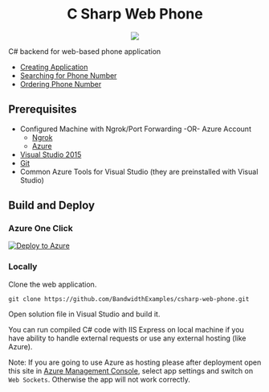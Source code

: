 <div align="center">

# C Sharp Web Phone

<a href="http://dev.bandwidth.com"><img src="https://s3.amazonaws.com/bwdemos/BW-VMP.png"/></a>
</div>

C# backend for web-based phone application

* [Creating Application](http://ap.bandwidth.com/docs/rest-api/applications/?utm_medium=social&utm_source=github&utm_campaign=dtolb&utm_content=_)
* [Searching for Phone Number](http://ap.bandwidth.com/docs/rest-api/available-numbers/#resourceGETv1availableNumberslocal/?utm_medium=social&utm_source=github&utm_campaign=dtolb&utm_content=_)
* [Ordering Phone Number](http://ap.bandwidth.com/docs/rest-api/phonenumbers/#resourcePOSTv1usersuserIdphoneNumbers/?utm_medium=social&utm_source=github&utm_campaign=dtolb&utm_content=_)

## Prerequisites
- Configured Machine with Ngrok/Port Forwarding -OR- Azure Account
  - [Ngrok](https://ngrok.com/)
  - [Azure](https://account.windowsazure.com/Home/Index)
- [Visual Studio 2015](https://www.visualstudio.com/en-us/downloads/download-visual-studio-vs.aspx)
- [Git](https://git-scm.com/)
- Common Azure Tools for Visual Studio (they are preinstalled with Visual Studio)


## Build and Deploy

### Azure One Click

[![Deploy to Azure](http://azuredeploy.net/deploybutton.png)](https://azuredeploy.net/)


### Locally

Clone the web application.

```console
git clone https://github.com/BandwidthExamples/csharp-web-phone.git
```

Open solution file in Visual Studio and build it.

You can run compiled C# code with IIS Express on local machine if you have ability to handle external requests or use any external hosting (like Azure).

Note: If you are going to use Azure as hosting please after deployment open this site in [Azure Management Console](https://manage.windowsazure.com/), select app settings and switch on `Web Sockets`. Otherwise the app will not work correctly.


